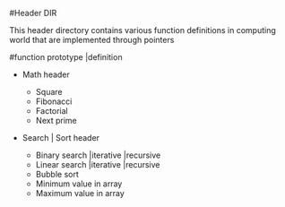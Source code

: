 #Header DIR

This header directory contains various function definitions in computing world that are implemented through pointers

#function prototype |definition

- Math header
  * Square
  * Fibonacci
  * Factorial
  * Next prime

- Search | Sort header
  * Binary search |iterative |recursive
  * Linear search |iterative |recursive
  * Bubble sort
  * Minimum value in array
  * Maximum value in array